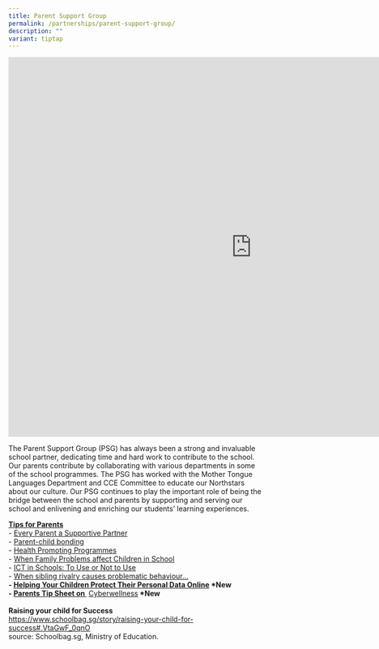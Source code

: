 ```yaml
---
title: Parent Support Group
permalink: /partnerships/parent-support-group/
description: ""
variant: tiptap
---
```

<div class="iframe-wrapper">
<iframe height="749" width="960" allowfullscreen="true" frameborder="0" src="https://docs.google.com/presentation/d/e/2PACX-1vQs7dmWCuoP0HEnI0bUs5XD5r4xwQz9Orx4ZMtWbYpEVWkdJzrkBiajehmgNgCW9w/embed?start=true&amp;loop=true&amp;delayms=3000"></iframe>
</div>
<p>The Parent Support Group (PSG) has always been a strong and invaluable
school partner, dedicating time and hard work to contribute to the school.&nbsp;
Our parents contribute by collaborating with various departments in some
of the school programmes. The PSG has worked with the Mother Tongue Languages
Department and CCE Committee to educate our Northstars about our culture.
Our PSG continues to play the important role of being the bridge between
the school and parents by supporting and serving our school and enlivening
and enriching our students’ learning experiences.</p>
<p></p>
<p><strong><u>Tips for Parents<br></u></strong>-&nbsp;<a href="https://schoolbag.sg/story/every-parent-a-supportive-partner" rel="noopener noreferrer nofollow" target="">Every Parent a Supportive Partner</a>
<br>-&nbsp;<a href="https://schoolbag.sg/story/bonding-with-your-child" rel="noopener noreferrer nofollow" target="">Parent-child bonding</a>
<br>-&nbsp;<a href="/nss/healthy-meals-in-schools-programme" rel="noopener" target="_blank">Health Promoting Programmes</a>
<br>-&nbsp;<a href="https://schoolbag.sg/story/when-family-problems-affect-children-in-school#.VYpsBvmqqko" rel="noopener noreferrer nofollow" target="">When Family Problems affect Children in School</a>
<br>-&nbsp;<a href="https://schoolbag.sg/story/ict-in-schools-to-use-or-not-to-use#.VjGmkdKqqkp" rel="noopener noreferrer nofollow" target="">ICT in Schools: To Use or Not to Use</a> 
<br>-&nbsp;<a href="https://schoolbag.sg/story/when-sibling-rivalry-causes-problematic-behaviour#.VjGmk9Kqqkp" rel="noopener noreferrer nofollow" target="">When sibling rivalry causes problematic behaviour...</a>
<br><strong>-&nbsp;<a href="/files/Helping%20Your%20Children%20Protect%20Their%20Personal%20Data%20Online.pdf" rel="noopener" target="_blank">Helping Your Children Protect Their Personal Data Online</a> *New<br>-&nbsp;<a href="https://northlandsec.moe.edu.sg/partnerships/goog_1469462234" rel="noopener noreferrer nofollow" target="_blank">Parents Tip Sheet on&nbsp;</a></strong>
<a href="/files//Parents%20Tip%20Sheet%20on%20Cyberwellness.pdf" rel="noopener" target="_blank">Cyberwellness</a><strong>&nbsp;*New<br><br>Raising your child for Success<br></strong>
<a href="https://www.schoolbag.sg/story/raising-your-child-for-success#.VtaGwF_0qnO" rel="noopener noreferrer nofollow" target="">https://www.schoolbag.sg/story/raising-your-child-for-success#.VtaGwF_0qnO</a><strong><br></strong>source:
Schoolbag.sg, Ministry of Education.</p>